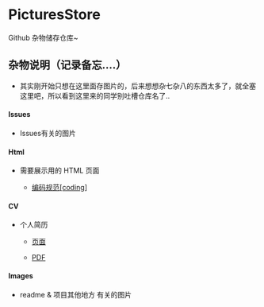 # PicturesStore
Github 杂物储存仓库~


## 杂物说明（记录备忘....）

* 其实刚开始只想在这里面存图片的，后来想想杂七杂八的东西太多了，就全塞这里吧，所以看到这里来的同学别吐槽仓库名了..

#### Issues

- Issues有关的图片


#### Html

- 需要展示用的 HTML 页面

	- [编码规范[coding]](http://chinakids.github.io/PicturesStore/html/coding/index.html)


#### CV

- 个人简历

	- [页面](http://chinakids.github.io/PicturesStore/cv/cv.html)
	
	- [PDF](http://chinakids.github.io/PicturesStore/cv/cv.pdf)	

#### Images

- readme & 项目其他地方 有关的图片